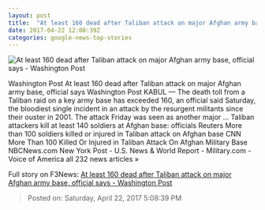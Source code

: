 ```yaml
---
layout: post
title:  "At least 160 dead after Taliban attack on major Afghan army base, official says - Washington Post"
date: 2017-04-22 12:08:39Z
categories: google-news-top-stories
---
```


![At least 160 dead after Taliban attack on major Afghan army base, official says - Washington Post](https://img.washingtonpost.com/rf/image_1484w/2010-2019/WashingtonPost/2017/04/22/Foreign/Images/05920499.jpg)

Washington Post At least 160 dead after Taliban attack on major Afghan army base, official says Washington Post KABUL — The death toll from a Taliban raid on a key army base has exceeded 160, an official said Saturday, the bloodiest single incident in an attack by the resurgent militants since their ouster in 2001. The attack Friday was seen as another major ... Taliban attackers kill at least 140 soldiers at Afghan base: officials Reuters More than 100 soldiers killed or injured in Taliban attack on Afghan base CNN More Than 100 Killed Or Injured in Taliban Attack On Afghan Military Base NBCNews.com New York Post - U.S. News & World Report - Military.com - Voice of America all 232 news articles »


Full story on F3News: [At least 160 dead after Taliban attack on major Afghan army base, official says - Washington Post](http://www.f3nws.com/n/znVvrB)

> Posted on: Saturday, April 22, 2017 5:08:39 PM
